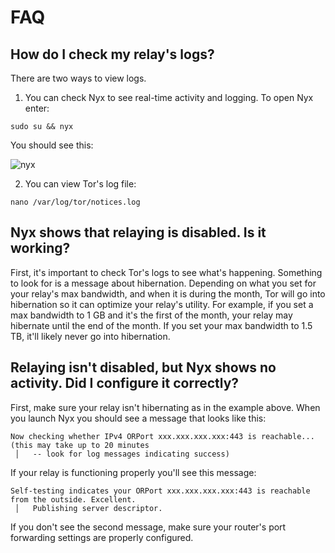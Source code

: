 # FAQ

## How do I check my relay's logs?
There are two ways to view logs. 

1. You can check Nyx to see real-time activity and logging. To open Nyx enter:

```
sudo su && nyx
```

You should see this:

![nyx](https://github.com/scidsg/pi-relay/assets/28545431/f507ce49-84a0-4387-83dc-55637afda042)

2. You can view Tor's log file:

```
nano /var/log/tor/notices.log
```

## Nyx shows that relaying is disabled. Is it working?
First, it's important to check Tor's logs to see what's happening. Something to look for is a message about hibernation. Depending on what you set for your relay's max bandwidth, and when it is during the month, Tor will go into hibernation so it can optimize your relay's utility.
For example, if you set a max bandwidth to 1 GB and it's the first of the month, your relay may hibernate until the end of the month.
If you set your max bandwidth to 1.5 TB, it'll likely never go into hibernation.

## Relaying isn't disabled, but Nyx shows no activity. Did I configure it correctly? 
First, make sure your relay isn't hibernating as in the example above.
When you launch Nyx you should see a message that looks like this:

```
Now checking whether IPv4 ORPort xxx.xxx.xxx.xxx:443 is reachable... (this may take up to 20 minutes
 │   -- look for log messages indicating success)
```

If your relay is functioning properly you'll see this message:

```
Self-testing indicates your ORPort xxx.xxx.xxx.xxx:443 is reachable from the outside. Excellent.
 │   Publishing server descriptor.
```

If you don't see the second message, make sure your router's port forwarding settings are properly configured.
